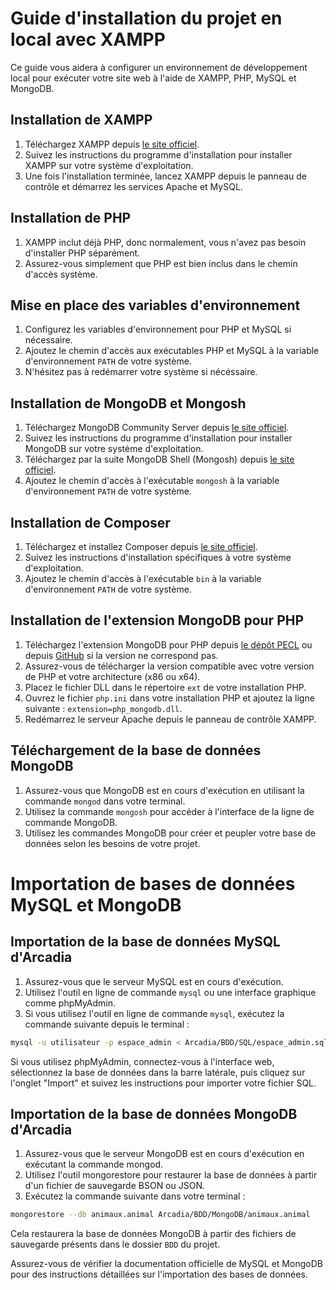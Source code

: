 # Guide d'installation du projet en local avec XAMPP

Ce guide vous aidera à configurer un environnement de développement local pour exécuter votre site web à l'aide de XAMPP, PHP, MySQL et MongoDB.

## Installation de XAMPP

1. Téléchargez XAMPP depuis [le site officiel](https://www.apachefriends.org/index.html).
2. Suivez les instructions du programme d'installation pour installer XAMPP sur votre système d'exploitation.
3. Une fois l'installation terminée, lancez XAMPP depuis le panneau de contrôle et démarrez les services Apache et MySQL.

## Installation de PHP

1. XAMPP inclut déjà PHP, donc normalement, vous n'avez pas besoin d'installer PHP séparément.
2. Assurez-vous simplement que PHP est bien inclus dans le chemin d'accès système.

## Mise en place des variables d'environnement

1. Configurez les variables d'environnement pour PHP et MySQL si nécessaire.
2. Ajoutez le chemin d'accès aux exécutables PHP et MySQL à la variable d'environnement `PATH` de votre système.
3. N'hésitez pas à redémarrer votre système si nécéssaire.

## Installation de MongoDB et Mongosh

1. Téléchargez MongoDB Community Server depuis [le site officiel](https://www.mongodb.com/try/download/community).
2. Suivez les instructions du programme d'installation pour installer MongoDB sur votre système d'exploitation.
3. Téléchargez par la suite MongoDB Shell (Mongosh) depuis [le site officiel](https://www.mongodb.com/docs/mongodb-shell/).
4. Ajoutez le chemin d'accès à l'exécutable `mongosh` à la variable d'environnement `PATH` de votre système.

## Installation de Composer

1. Téléchargez et installez Composer depuis [le site officiel](https://getcomposer.org/download/).
2. Suivez les instructions d'installation spécifiques à votre système d'exploitation.
3. Ajoutez le chemin d'accès à l'exécutable `bin` à la variable d'environnement `PATH` de votre système.

## Installation de l'extension MongoDB pour PHP

1. Téléchargez l'extension MongoDB pour PHP depuis [le dépôt PECL](https://pecl.php.net/package/mongodb) ou depuis [GitHub](https://github.com/mongodb/mongo-php-driver/releases) si la version ne correspond pas.
2. Assurez-vous de télécharger la version compatible avec votre version de PHP et votre architecture (x86 ou x64).
3. Placez le fichier DLL dans le répertoire `ext` de votre installation PHP.
4. Ouvrez le fichier `php.ini` dans votre installation PHP et ajoutez la ligne suivante : `extension=php_mongodb.dll`.
5. Redémarrez le serveur Apache depuis le panneau de contrôle XAMPP.

## Téléchargement de la base de données MongoDB

1. Assurez-vous que MongoDB est en cours d'exécution en utilisant la commande `mongod` dans votre terminal.
2. Utilisez la commande `mongosh` pour accéder à l'interface de la ligne de commande MongoDB.
3. Utilisez les commandes MongoDB pour créer et peupler votre base de données selon les besoins de votre projet.


# Importation de bases de données MySQL et MongoDB

## Importation de la base de données MySQL d'Arcadia

1. Assurez-vous que le serveur MySQL est en cours d'exécution.
2. Utilisez l'outil en ligne de commande `mysql` ou une interface graphique comme phpMyAdmin.
3. Si vous utilisez l'outil en ligne de commande `mysql`, exécutez la commande suivante depuis le terminal :

```bash
mysql -u utilisateur -p espace_admin < Arcadia/BDD/SQL/espace_admin.sql
```
    
Si vous utilisez phpMyAdmin, connectez-vous à l'interface web, sélectionnez la base de données dans la barre latérale, puis cliquez sur l'onglet "Import" et suivez les instructions pour importer votre fichier SQL.

## Importation de la base de données MongoDB d'Arcadia

1. Assurez-vous que le serveur MongoDB est en cours d'exécution en exécutant la commande mongod.
2. Utilisez l'outil mongorestore pour restaurer la base de données à partir d'un fichier de sauvegarde BSON ou JSON.
3. Exécutez la commande suivante dans votre terminal :

```bash
mongorestore --db animaux.animal Arcadia/BDD/MongoDB/animaux.animal
```

Cela restaurera la base de données MongoDB à partir des fichiers de sauvegarde présents dans le dossier `BDD` du projet.

Assurez-vous de vérifier la documentation officielle de MySQL et MongoDB pour des instructions détaillées sur l'importation des bases de données.


